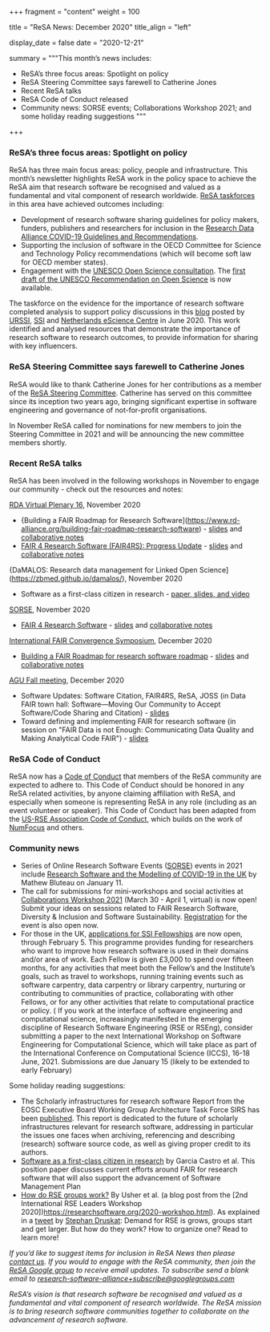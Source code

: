 +++
fragment = "content"
weight = 100

title = "ReSA News: December 2020"
title_align = "left"

display_date = false date = "2020-12-21"

summary = """This month’s news includes:

* ReSA’s three focus areas: Spotlight on policy
* ReSA Steering Committee says farewell to Catherine Jones
* Recent ReSA talks
* ReSA Code of Conduct released
* Community news: SORSE events; Collaborations Workshop 2021; and some holiday reading suggestions
"""

+++

### ReSA’s three focus areas: Spotlight on policy

ReSA has three main focus areas: policy, people and infrastructure. This month’s newsletter highlights ReSA work in the policy space to achieve the ReSA aim that research software be recognised and valued as a fundamental and vital component of research worldwide. [ReSA taskforces](https://www.researchsoft.org/taskforces/) in this area have achieved outcomes including:

* Development of research software sharing guidelines for policy makers, funders, publishers and researchers for inclusion in the [Research Data Alliance COVID-19 Guidelines and Recommendations](https://www.rd-alliance.org/group/rda-covid19-rda-covid19-omics-rda-covid19-epidemiology-rda-covid19-clinical-rda-covid19-1).
* Supporting the inclusion of software in the OECD Committee for Science and Technology Policy recommendations (which will become soft law for OECD member states).
* Engagement with the [UNESCO Open Science consultation](https://en.unesco.org/science-sustainable-future/open-science/consultation). The [first draft of the UNESCO Recommendation on Open Science](https://en.unesco.org/science-sustainable-future/open-science/consultation) is now available.

The taskforce on the evidence for the importance of research software completed analysis to support policy discussions in this [blog](https://doi.org/10.5281/zenodo.3884311) posted by [URSSI](http://urssi.us/blog/2020/06/08/evidence-for-the-importance-of-research-software/), [SSI](https://www.software.ac.uk/blog/2020-06-08-evidence-importance-research-software) and [Netherlands eScience Centre](https://blog.esciencecenter.nl/evidence-for-the-importance-of-research-software-1cb4a49077f3) in June 2020. This work identified and analysed resources that demonstrate the importance of research software to research outcomes, to provide information for sharing with key influencers.

### ReSA Steering Committee says farewell to Catherine Jones

ReSA would like to thank Catherine Jones for her contributions as a member of the [ReSA Steering Committee](https://www.researchsoft.org/people/). Catherine has served on this committee since its inception two years ago, bringing significant expertise in software engineering and governance of not-for-profit organisations.

In November ReSA called for nominations for new members to join the Steering Committee in 2021 and will be announcing the new committee members shortly.

### Recent ReSA talks

ReSA has been involved in the following workshops in November to engage our community - check out the resources and notes:

[RDA Virtual Plenary 16](https://www.rd-alliance.org/call-sessions-open-virtual-plenary-16), November 2020
* {Building a FAIR Roadmap for Research Software](https://www.rd-alliance.org/building-fair-roadmap-research-software) - [slides](https://tinyurl.com/yxar2vsm ) and [collaborative notes](https://tinyurl.com/y2xvk8bg)
* [FAIR 4 Research Software (FAIR4RS): Progress Update](https://www.rd-alliance.org/plenaries/rda-16th-plenary-meeting-costa-rica-virtual/progress-fair-4-research-software-wg) - [slides](https://docs.google.com/presentation/d/1xnjNWv2basXbvXsnvBM4-ffXBzsbwmG4d9VYnMZNF2g/edit#slide=id.g8885490676_0_74) and [collaborative notes](https://tinyurl.com/FAIR4RS-notes-VP16)

{DaMALOS: Research data management for Linked Open Science](https://zbmed.github.io/damalos/), November 2020
* Software as a first-class citizen in research  - [paper, slides, and video](https://doi.org/10.4126/FRL01-006423290)

[SORSE](https://sorse.github.io/), November 2020
* [FAIR 4 Research Software](https://sorse.github.io/programme/workshops/event-016/) - [slides](https://docs.google.com/presentation/d/1nDZcVAO_kLe-610aYsWoKJiyRB71nRHPnu05GmDSq2I/edit?usp=sharing) and [collaborative notes](https://docs.google.com/document/d/1dB6-GeBcbn1OOkRyTDPVBYtqme70vhqnZhMtvkzwAVo/edit?usp=sharing)

[International FAIR Convergence Symposium](https://conference.codata.org/FAIRconvergence2020/sessions/213/), December 2020
* [Building a FAIR Roadmap for research software roadmap](https://conference.codata.org/FAIRconvergence2020/sessions/213/) - [slides](https://docs.google.com/presentation/d/1orjtblMb0FVuh9JGULTAdSBmszr8aicUZfp2Z_kYRuE/edit?usp=sharing) and [collaborative notes](https://docs.google.com/document/d/1dB6-GeBcbn1OOkRyTDPVBYtqme70vhqnZhMtvkzwAVo/edit?usp=sharing)

[AGU Fall meeting](https://www.rd-alliance.org/call-sessions-open-virtual-plenary-16), December 2020
* Software Updates: Software Citation, FAIR4RS, ReSA, JOSS (in Data FAIR town hall: Software—Moving Our Community to Accept Software/Code Sharing and Citation) - [slides](https://doi.org/10.5281/zenodo.4318088)
* Toward defining and implementing FAIR for research software (in session on "FAIR Data is not Enough: Communicating Data Quality and Making Analytical Code FAIR") - [slides](https://docs.google.com/presentation/d/1adeB_KghsbjpNx293g81_11D-MddLImVC8SRK_LU1Tc/edit#slide=id.g8885490676_0_74)

### ReSA Code of Conduct

ReSA now has a [Code of Conduct](https://www.researchsoft.org/code-of-conduct/) that members of the ReSA community are expected to adhere to. This Code of Conduct should be honored in any ReSA related activities, by anyone claiming affiliation with ReSA, and especially when someone is representing ReSA in any role (including as an event volunteer or speaker). This Code of Conduct has been adapted from the [US-RSE Association Code of Conduct](https://www.researchsoft.org/code-of-conduct/), which builds on the work of [NumFocus](https://numfocus.org/code-of-conduct) and others.

### Community news

* Series of Online Research Software Events ([SORSE](https://sorse.github.io)) events in 2021 include [Research Software and the Modelling of COVID-19 in the UK](https://sorse.github.io/programme/panels/event-032/) by Mathew Bluteau on January 11.
* The call for submissions for mini-workshops and social activities at [Collaborations Workshop 2021](https://www.software.ac.uk/news/call-submissions-collaborations-workshop-2021) (March 30 - April 1, virtual) is now open! Submit your ideas on sessions related to FAIR Research Software, Diversity & Inclusion and Software Sustainability. [Registration](https://www.eventbrite.co.uk/e/collaborations-workshop-2021-cw21-collabw21-tickets-125883600237?aff=round02) for the event is also open now.
* For those in the UK, [applications for SSI Fellowships](https://www.software.ac.uk/news/applications-ssi-fellowship-programme-2021-now-open) are now open, through February 5. This programme provides funding for researchers who want to improve how research software is used in their domains and/or area of work. Each Fellow is given £3,000 to spend over fifteen months, for any activities that meet both the Fellow’s and the Institute’s goals, such as travel to workshops, running training events such as software carpentry, data carpentry or library carpentry, nurturing or contributing to communities of practice, collaborating with other Fellows, or for any other activities that relate to computational practice or policy.
( If you work at the interface of software engineering and computational science, increasingly manifested in the emerging discipline of Research Software Engineering (RSE or RSEng), consider submitting a paper to the next International Workshop on Software Engineering for Computational Science, which will take place as part of the International Conference on Computational Science (ICCS), 16-18 June, 2021. Submissions are due January 15 (likely to be extended to early February)

Some holiday reading suggestions:

* The Scholarly infrastructures for research software Report from the EOSC Executive Board Working Group Architecture Task Force SIRS has been [published](https://doi.org/10.2777/28598). This report is dedicated to the future of scholarly infrastructures relevant for research software, addressing in particular the issues one faces when archiving, referencing and describing (research) software source code, as well as giving proper credit to its authors.
* [Software as a first-class citizen in research](https://repository.publisso.de/resource/frl%3A6423290) by Garcia Castro et al. This position paper discusses current efforts around FAIR for research software that will also support the advancement of Software Management Plan
* [How do RSE groups work?](https://researchsoftware.org/2020/11/19/how-do-RSE-groups-work.html) By Usher et al. (a blog post from the [2nd International RSE Leaders Workshop 2020])https://researchsoftware.org/2020-workshop.html). As explained in a [tweet](https://twitter.com/stdruskat/status/1329381332624023552) by [Stephan Druskat](https://twitter.com/stdruskat): Demand for RSE is grows, groups start and get larger. But how do they work? How to organize one? Read to learn more!

*If you’d like to suggest items for inclusion in ReSA News then please [contact us](/contact). If you would to engage with the ReSA community, then join the [ReSA Google group](https://groups.google.com/forum/#!forum/research-software-alliance) to receive email updates. To subscribe send a blank email to [research-software-alliance+subscribe@googlegroups.com](mailto:research-software-alliance+subscribe@googlegroups.com)*

*ReSA’s vision is that research software be recognised and valued as a fundamental and vital component of research worldwide. The ReSA mission is to bring research software communities together to collaborate on the advancement of research software.*
